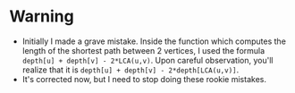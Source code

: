 # Warning
* Initially I made a grave mistake. Inside the function which computes the length of the shortest path between 2 vertices, I used the formula `depth[u] + depth[v] - 2*LCA(u,v)`. Upon careful observation, you'll realize that it is `depth[u] + depth[v] - 2*depth[LCA(u,v)]`. 
* It's corrected now, but I need to stop doing these rookie mistakes.
